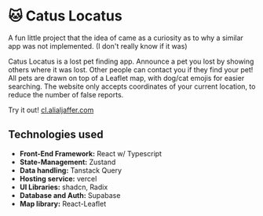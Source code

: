 # 🐱 Catus Locatus

A fun little project that the idea of came as a curiosity as to why a similar app was not implemented. (I don't really know if it was)

Catus Locatus is a lost pet finding app. Announce a pet you lost by showing others where it was lost. Other people can contact you if they find your pet! All pets are drawn on top of a Leaflet map, with dog/cat emojis for easier searching. The website only accepts coordinates of your current location, to reduce the number of false reports.

Try it out! [cl.alialjaffer.com](https://cl.alialjaffer.com)

## Technologies used

- **Front-End Framework:** React w/ Typescript
- **State-Management:** Zustand
- **Data handling:** Tanstack Query
- **Hosting service:** vercel
- **UI Libraries:** shadcn, Radix
- **Database and Auth:** Supabase
- **Map library:** React-Leaflet
